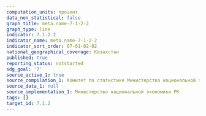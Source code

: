 ```yaml
---
computation_units: процент
data_non_statistical: false
graph_title: meta.name-7-1-2-2
graph_type: line
indicator: 7.1.2.2
indicator_name: meta.name-7-1-2-2
indicator_sort_order: 07-01-02-02
national_geographical_coverage: Казахстан
published: true
reporting_status: notstarted
sdg_goal: '7'
source_active_1: true
source_compilation_1: Комитет по статистике Министерства национальной экономики РК
source_data_1: null
source_implementation_1: Министерство национальной экономики РК
tags: []
target_id: 7.1.2
---
```

